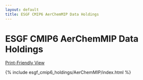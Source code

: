 ```yaml
---
layout: default
title: ESGF CMIP6 AerChemMIP Data Holdings
---
```


# ESGF CMIP6 AerChemMIP Data Holdings

[Print-Friendly View](print_view.html)

{% include esgf_cmip6_holdings/AerChemMIP/index.html %}
